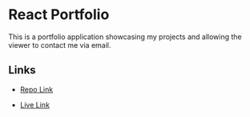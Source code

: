 # React Portfolio
This is a portfolio application showcasing my projects and allowing the viewer to 
contact me via email.


## Links 
- [Repo Link](https://github.com/lopezivan763/react-portafolio)

- [Live Link](https://65640861fbcc756771c65270--cool-dodol-5862ed.netlify.app/)